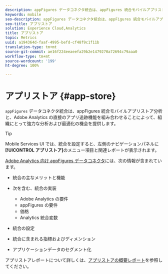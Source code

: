 ```yaml
---
description: appFigures データコネクタ統合は、appFigures 統合モバイルアプリストア分析と、Adobe Analytics の直接のアプリ追跡機能を組み合わせることによって、組織にとって強力な分析および最適化の機会を提供します。
keywords: mobile
seo-description: appFigures データコネクタ統合は、appFigures 統合モバイルアプリストア分析と、Adobe Analytics の直接のアプリ追跡機能を組み合わせることによって、組織にとって強力な分析および最適化の機会を提供します。
seo-title: アプリストア
solution: Experience Cloud,Analytics
title: アプリストア
topic: Metrics
uuid: a194364d-faaf-4995-befd-cf48f9c1f11b
translation-type: tm+mt
source-git-commit: ae16f224eeaeefa29b2e1479270a72694c79aaa0
workflow-type: tm+mt
source-wordcount: '199'
ht-degree: 100%

---
```



# アプリストア {#app-store}

`appFigures` データコネクタ統合は、appFigures 統合モバイルアプリストア分析と、Adobe Analytics の直接のアプリ追跡機能を組み合わせることによって、組織にとって強力な分析および最適化の機会を提供します。

>[!TIP]
>
>Mobile Services UI では、統合を設定すると、左側のナビゲーションパネルに&#x200B;**[!UICONTROL アプリストア]**&#x200B;のメニュー項目と関連レポートが表示されます。

[Adobe Analytics 向け appFigures データコネクタ](https://docs.adobe.com/content/help/ja-JP/analytics/import/dataconnectors/appfigures/appfigures-overview.html)には、次の情報が含まれています。

* 統合の主なメリットと機能
* 次を含む、統合の実装

   * Adobe Analytics の要件
   * appFigures の要件
   * 価格 
   * Analytics 統合変数

* 統合の設定
* 統合に含まれる指標およびディメンション
* アプリケーションデータのセグメント化

アプリストアレポートについて詳しくは、[アプリストアの概要レポート](/help/using/usage/c-app-store-store-performance.md)を参照してください。
